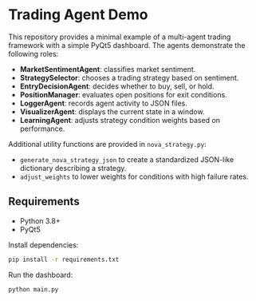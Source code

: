 # Trading Agent Demo

This repository provides a minimal example of a multi-agent trading framework with
a simple PyQt5 dashboard. The agents demonstrate the following roles:

- **MarketSentimentAgent**: classifies market sentiment.
- **StrategySelector**: chooses a trading strategy based on sentiment.
- **EntryDecisionAgent**: decides whether to buy, sell, or hold.
- **PositionManager**: evaluates open positions for exit conditions.
- **LoggerAgent**: records agent activity to JSON files.
- **VisualizerAgent**: displays the current state in a window.
- **LearningAgent**: adjusts strategy condition weights based on performance.

Additional utility functions are provided in `nova_strategy.py`:

- `generate_nova_strategy_json` to create a standardized JSON-like dictionary describing a strategy.
- `adjust_weights` to lower weights for conditions with high failure rates.

## Requirements

- Python 3.8+
- PyQt5

Install dependencies:

```bash
pip install -r requirements.txt
```

Run the dashboard:

```bash
python main.py
```
